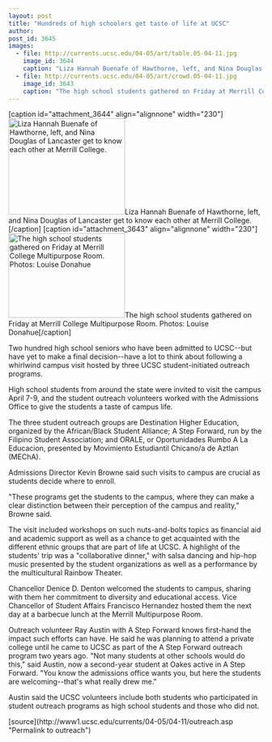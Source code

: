 ```yaml
---
layout: post
title: "Hundreds of high schoolers get taste of life at UCSC"
author:  
post_id: 3645
images:
  - file: http://currents.ucsc.edu/04-05/art/table.05-04-11.jpg
    image_id: 3644
    caption: "Liza Hannah Buenafe of Hawthorne, left, and Nina Douglas of Lancaster get to know each other at Merrill College."
  - file: http://currents.ucsc.edu/04-05/art/crowd.05-04-11.jpg
    image_id: 3643
    caption: "The high school students gathered on Friday at Merrill College Multipurpose Room. Photos: Louise Donahue"
---
```


[caption id="attachment_3644" align="alignnone" width="230"]<a href="http://localhost/mysite/wp-content/uploads/2005/04/table.05-04-11.jpg"><img class="size-full wp-image-3644" src="http://localhost/mysite/wp-content/uploads/2005/04/table.05-04-11.jpg" alt="Liza Hannah Buenafe of Hawthorne, left, and Nina Douglas of Lancaster get to know each other at Merrill College." width="230" height="190" /></a>Liza Hannah Buenafe of Hawthorne, left, and Nina Douglas of Lancaster get to know each other at Merrill College.[/caption]
[caption id="attachment_3643" align="alignnone" width="230"]<a href="http://localhost/mysite/wp-content/uploads/2005/04/crowd.05-04-11.jpg"><img class="size-full wp-image-3643" src="http://localhost/mysite/wp-content/uploads/2005/04/crowd.05-04-11.jpg" alt="The high school students gathered on Friday at Merrill College Multipurpose Room. Photos: Louise Donahue" width="230" height="167" /></a>The high school students gathered on Friday at Merrill College Multipurpose Room. Photos: Louise Donahue[/caption]
<a name="content" id="content"></a>
<p>
  Two hundred high school seniors who have been admitted to UCSC--but have yet to make a final decision--have a lot to think about following a whirlwind campus visit hosted by three UCSC student-initiated outreach programs.
</p>
<p>
  High school students from around the state were invited to visit the campus April 7-9, and the student outreach volunteers worked with the Admissions Office to give the students a taste of campus life.<br>
</p>
<p>
  The three student outreach groups are Destination Higher Education, organized by the African/Black Student Alliance; A Step Forward, run by the Filipino Student Association; and ORALE, or Oportunidades Rumbo A La Educacion, presented by Movimiento Estudiantil Chicano/a de Aztlan (MEChA).<br>
</p>
<p>
  Admissions Director Kevin Browne said such visits to campus are crucial as students decide where to enroll.
</p>
<p>
  "These programs get the students to the campus, where they can make a clear distinction between their perception of the campus and reality," Browne said.<br>
</p>
<p>
  The visit included workshops on such nuts-and-bolts topics as financial aid and academic support as well as a chance to get acquainted with the different ethnic groups that are part of life at UCSC. A highlight of the students' trip was a "collaborative dinner," with salsa dancing and hip-hop music presented by the student organizations as well as a performance by the multicultural Rainbow Theater.<br>
</p>
<p>
  Chancellor Denice D. Denton welcomed the students to campus, sharing with them her commitment to diversity and educational access. Vice Chancellor of Student Affairs Francisco Hernandez hosted them the next day at a barbecue lunch at the Merrill Multipurpose Room.<br>
</p>
<p>
  Outreach volunteer Ray Austin with A Step Forward knows first-hand the impact such efforts can have. He said he was planning to attend a private college until he came to UCSC as part of the A Step Forward outreach program two years ago. "Not many students at other schools would do this," said Austin, now a second-year student at Oakes active in A Step Forward. "You know the admissions office wants you, but here the students are welcoming--that's what really drew me."
</p>
<p>
  Austin said the UCSC volunteers include both students who participated in student outreach programs as high school students and those who did not.<br>
</p>
[source](http://www1.ucsc.edu/currents/04-05/04-11/outreach.asp "Permalink to outreach")

